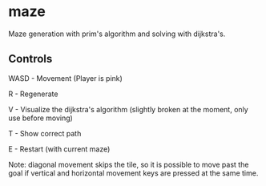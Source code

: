 # maze
 Maze generation with prim's algorithm and solving with dijkstra's.

## Controls
 WASD - Movement (Player is pink)

 R - Regenerate

 V - Visualize the dijkstra's algorithm (slightly broken at the moment, only use before moving)

 T - Show correct path

 E - Restart (with current maze)

Note: diagonal movement skips the tile, so it is possible to move past the goal if vertical and horizontal movement keys are pressed at the same time.
